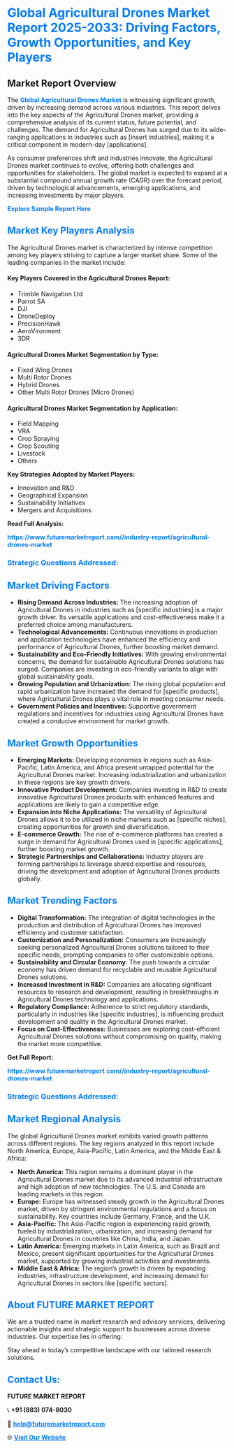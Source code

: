<h1 style="color: #007BFF;">Global Agricultural Drones Market Report 2025-2033: Driving Factors, Growth Opportunities, and Key Players</h1>

<section id="overview">
<h2>Market Report Overview</h2>
<p>The <a href="https://www.futuremarketreport.com//industry-report/agricultural-drones-market" style="color: #007BFF; text-decoration: none;"><strong>Global Agricultural Drones Market</strong></a> is witnessing significant growth, driven by increasing demand across various industries. This report delves into the key aspects of the Agricultural Drones market, providing a comprehensive analysis of its current status, future potential, and challenges. The demand for Agricultural Drones has surged due to its wide-ranging applications in industries such as [insert industries], making it a critical component in modern-day [applications].</p>
<p>As consumer preferences shift and industries innovate, the Agricultural Drones market continues to evolve, offering both challenges and opportunities for stakeholders. The global market is expected to expand at a substantial compound annual growth rate (CAGR) over the forecast period, driven by technological advancements, emerging applications, and increasing investments by major players.</p>
</section>

<section id="overview">
<p><a href="https://www.futuremarketreport.com//request-sample/reportId=76428" style="color: #007BFF; text-decoration: none;"><strong>Explore Sample Report Here</strong></a></p>
</section>

<section id="key-players">
<h2 style="color: #007BFF;">Market Key Players Analysis</h2>
<p>The Agricultural Drones market is characterized by intense competition among key players striving to capture a larger market share. Some of the leading companies in the market include:</p>
<h4>Key Players Covered in the Agricultural Drones Report:</h4>
<ul><li>Trimble Navigation Ltd</li><li>Parrot SA</li><li>DJI</li><li>DroneDeploy</li><li>PrecisionHawk</li><li>AeroVironment</li><li>3DR</li></ul>
<h4>Agricultural Drones Market Segmentation by Type:</h4>
<ul><li>Fixed Wing Drones</li><li>Multi Rotor Drones</li><li>Hybrid Drones</li><li>Other Multi Rotor Drones (Micro Drones)</li></ul>

<h4>Agricultural Drones Market Segmentation by Application:</h4>
<ul><li>Field Mapping</li><li>VRA</li><li>Crop Spraying</li><li>Crop Scouting</li><li>Livestock</li><li>Others</li></ul>
<p><strong>Key Strategies Adopted by Market Players:</strong></p>
<ul>
<li>Innovation and R&D</li>
<li>Geographical Expansion</li>
<li>Sustainability Initiatives</li>
<li>Mergers and Acquisitions</li>
</ul>
</section>

<section>
<p><strong>Read Full Analysis: </strong></p><a href="https://www.futuremarketreport.com//industry-report/agricultural-drones-market" style="color: #007BFF; text-decoration: none;"><strong>https://www.futuremarketreport.com//industry-report/agricultural-drones-market</strong></a>
<h3 style="color: #007BFF;">Strategic Questions Addressed:</h3>
</section>

<section id="driving-factors">
<h2 style="color: #007BFF;">Market Driving Factors</h2>
<ul>
<li><strong>Rising Demand Across Industries:</strong> The increasing adoption of Agricultural Drones in industries such as [specific industries] is a major growth driver. Its versatile applications and cost-effectiveness make it a preferred choice among manufacturers.</li>
<li><strong>Technological Advancements:</strong> Continuous innovations in production and application technologies have enhanced the efficiency and performance of Agricultural Drones, further boosting market demand.</li>
<li><strong>Sustainability and Eco-Friendly Initiatives:</strong> With growing environmental concerns, the demand for sustainable Agricultural Drones solutions has surged. Companies are investing in eco-friendly variants to align with global sustainability goals.</li>
<li><strong>Growing Population and Urbanization:</strong> The rising global population and rapid urbanization have increased the demand for [specific products], where Agricultural Drones plays a vital role in meeting consumer needs.</li>
<li><strong>Government Policies and Incentives:</strong> Supportive government regulations and incentives for industries using Agricultural Drones have created a conducive environment for market growth.</li>
</ul>
</section>

<section id="growth-opportunities">
<h2 style="color: #007BFF;">Market Growth Opportunities</h2>
<ul>
<li><strong>Emerging Markets:</strong> Developing economies in regions such as Asia-Pacific, Latin America, and Africa present untapped potential for the Agricultural Drones market. Increasing industrialization and urbanization in these regions are key growth drivers.</li>
<li><strong>Innovative Product Development:</strong> Companies investing in R&D to create innovative Agricultural Drones products with enhanced features and applications are likely to gain a competitive edge.</li>
<li><strong>Expansion into Niche Applications:</strong> The versatility of Agricultural Drones allows it to be utilized in niche markets such as [specific niches], creating opportunities for growth and diversification.</li>
<li><strong>E-commerce Growth:</strong> The rise of e-commerce platforms has created a surge in demand for Agricultural Drones used in [specific applications], further boosting market growth.</li>
<li><strong>Strategic Partnerships and Collaborations:</strong> Industry players are forming partnerships to leverage shared expertise and resources, driving the development and adoption of Agricultural Drones products globally.</li>
</ul>
</section>

<section id="trending-factors">
<h2 style="color: #007BFF;">Market Trending Factors</h2>
<ul>
<li><strong>Digital Transformation:</strong> The integration of digital technologies in the production and distribution of Agricultural Drones has improved efficiency and customer satisfaction.</li>
<li><strong>Customization and Personalization:</strong> Consumers are increasingly seeking personalized Agricultural Drones solutions tailored to their specific needs, prompting companies to offer customizable options.</li>
<li><strong>Sustainability and Circular Economy:</strong> The push towards a circular economy has driven demand for recyclable and reusable Agricultural Drones solutions.</li>
<li><strong>Increased Investment in R&D:</strong> Companies are allocating significant resources to research and development, resulting in breakthroughs in Agricultural Drones technology and applications.</li>
<li><strong>Regulatory Compliance:</strong> Adherence to strict regulatory standards, particularly in industries like [specific industries], is influencing product development and quality in the Agricultural Drones market.</li>
<li><strong>Focus on Cost-Effectiveness:</strong> Businesses are exploring cost-efficient Agricultural Drones solutions without compromising on quality, making the market more competitive.</li>
</ul>
</section>

<section>
<p><strong>Get Full Report: </strong></p><a href="https://www.futuremarketreport.com//industry-report/agricultural-drones-market" style="color: #007BFF; text-decoration: none;"><strong>https://www.futuremarketreport.com//industry-report/agricultural-drones-market</strong></a>
<h3 style="color: #007BFF;">Strategic Questions Addressed:</h3>
</section>


<section id="regional-analysis">
<h2 style="color: #007BFF;">Market Regional Analysis</h2>
<p>The global Agricultural Drones market exhibits varied growth patterns across different regions. The key regions analyzed in this report include North America, Europe, Asia-Pacific, Latin America, and the Middle East & Africa:</p>
<ul>
<li><strong>North America:</strong> This region remains a dominant player in the Agricultural Drones market due to its advanced industrial infrastructure and high adoption of new technologies. The U.S. and Canada are leading markets in this region.</li>
<li><strong>Europe:</strong> Europe has witnessed steady growth in the Agricultural Drones market, driven by stringent environmental regulations and a focus on sustainability. Key countries include Germany, France, and the U.K.</li>
<li><strong>Asia-Pacific:</strong> The Asia-Pacific region is experiencing rapid growth, fueled by industrialization, urbanization, and increasing demand for Agricultural Drones in countries like China, India, and Japan.</li>
<li><strong>Latin America:</strong> Emerging markets in Latin America, such as Brazil and Mexico, present significant opportunities for the Agricultural Drones market, supported by growing industrial activities and investments.</li>
<li><strong>Middle East & Africa:</strong> The region’s growth is driven by expanding industries, infrastructure development, and increasing demand for Agricultural Drones in sectors like [specific sectors].</li>
</ul>
</section>

<footer>
<h2 style="color: #007BFF;">About FUTURE MARKET REPORT</h2>
<p>We are a trusted name in market research and advisory services, delivering actionable insights and strategic support to businesses across diverse industries. Our expertise lies in offering:</p>

<p>Stay ahead in today’s competitive landscape with our tailored research solutions.</p>

<h2 style="color: #007BFF;">Contact Us:</h2>
<p><strong>FUTURE MARKET REPORT</strong></p>
<p>📞 <strong>+91 (883) 074-8030</strong></p>
<p>📧 <strong><a href="mailto:help@futuremarketreport.com" style="color: #007BFF;">help@futuremarketreport.com</a></strong></p>
<p>🌐 <strong><a href="https://www.futuremarketreport.com/" style="color: #007BFF;">Visit Our Website</a></strong></p>
</footer>